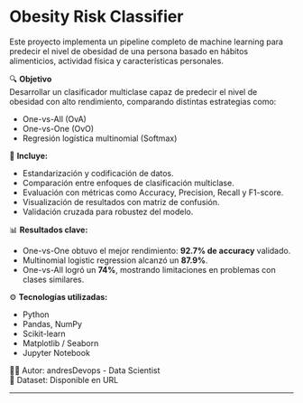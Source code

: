 # Obesity Risk Classifier

Este proyecto implementa un pipeline completo de machine learning para predecir el nivel de obesidad de una persona basado en hábitos alimenticios, actividad física y características personales.

🔍 **Objetivo**  
Desarrollar un clasificador multiclase capaz de predecir el nivel de obesidad con alto rendimiento, comparando distintas estrategias como:
- One-vs-All (OvA)
- One-vs-One (OvO)
- Regresión logística multinomial (Softmax)

🧪 **Incluye:**
- Estandarización y codificación de datos.
- Comparación entre enfoques de clasificación multiclase.
- Evaluación con métricas como Accuracy, Precision, Recall y F1-score.
- Visualización de resultados con matriz de confusión.
- Validación cruzada para robustez del modelo.

📊 **Resultados clave:**
- One-vs-One obtuvo el mejor rendimiento: **92.7% de accuracy** validado.
- Multinomial logistic regression alcanzó un **87.9%**.
- One-vs-All logró un **74%**, mostrando limitaciones en problemas con clases similares.

⚙️ **Tecnologías utilizadas:**
- Python
- Pandas, NumPy
- Scikit-learn
- Matplotlib / Seaborn
- Jupyter Notebook

👨‍💻 Autor: andresDevops - Data Scientist  
📁 Dataset: Disponible en URL

---
